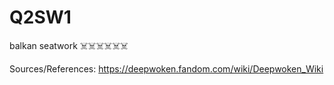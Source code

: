 # Q2SW1
balkan seatwork ☠️☠️☠️☠️☠️☠️

Sources/References: https://deepwoken.fandom.com/wiki/Deepwoken_Wiki
